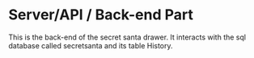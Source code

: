 # Server/API / Back-end Part

This is the back-end of the secret santa drawer.
It interacts with the sql database called secretsanta and its table History.
